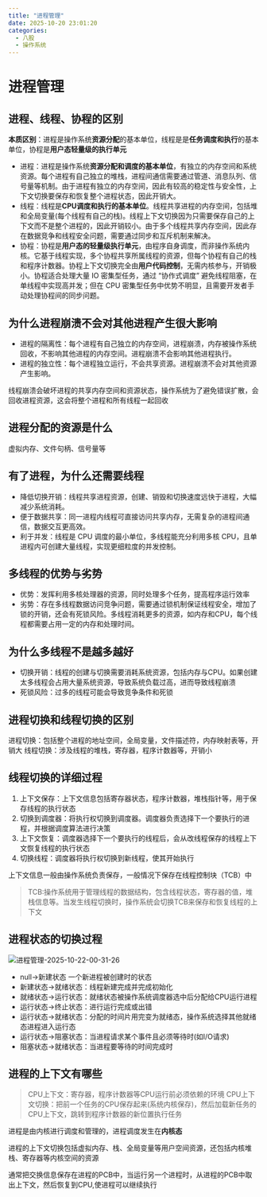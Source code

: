 ```yaml
---
title: "进程管理"  
date: 2025-10-20 23:01:20
categories: 
  - 八股
  - 操作系统  
---
```


# 进程管理

## 进程、线程、协程的区别

**本质区别**：进程是操作系统**资源分配**的基本单位，线程是是**任务调度和执行**的基本单位，协程是**用户态轻量级的执行单元**

* 进程：进程是操作系统**资源分配和调度的基本单位**，有独立的内存空间和系统资源。每个进程有自己独立的堆栈，进程间通信需要通过管道、消息队列、信号量等机制。由于进程有独立的内存空间，因此有较高的稳定性与安全性，上下文切换要保存和恢复整个进程状态，因此开销大。
* 线程：线程是**CPU调度和执行的基本单位**。线程共享进程的内存空间，包括堆和全局变量(每个线程有自己的栈)。线程上下文切换因为只需要保存自己的上下文而不是整个进程的，因此开销较小。由于多个线程共享内存空间，因此存在数据竞争和线程安全问题，需要通过同步和互斥机制来解决。
* 协程：协程是**用户态的轻量级执行单元**，由程序自身调度，而非操作系统内核。它基于线程实现，多个协程共享所属线程的资源，但每个协程有自己的栈和程序计数器。协程上下文切换完全由**用户代码控制**，无需内核参与，开销极小。协程适合处理大量 IO 密集型任务，通过 “协作式调度” 避免线程阻塞，在单线程中实现高并发；但在 CPU 密集型任务中优势不明显，且需要开发者手动处理协程间的同步问题。

## 为什么进程崩溃不会对其他进程产生很大影响

* 进程的隔离性：每个进程有自己独立的内存空间，进程崩溃，内存被操作系统回收，不影响其他进程的内存空间。进程崩溃不会影响其他进程执行。
* 进程的独立性：每个进程独立运行，不会共享资源。进程崩溃不会对其他资源产生影响。

线程崩溃会破坏进程的共享内存空间和资源状态，操作系统为了避免错误扩散，会回收进程资源，这会将整个进程和所有线程一起回收

## 进程分配的资源是什么

虚拟内存、文件句柄、信号量等

## 有了进程，为什么还需要线程

* 降低切换开销：线程共享进程资源，创建、销毁和切换速度远快于进程，大幅减少系统消耗。
* 便于数据共享：同一进程内线程可直接访问共享内存，无需复杂的进程间通信，数据交互更高效。
* 利于并发：线程是 CPU 调度的最小单位，多线程能充分利用多核 CPU，且单进程内可创建大量线程，实现更细粒度的并发控制。

## 多线程的优势与劣势

* 优势：发挥利用多核处理器的资源，同时处理多个任务，提高程序运行效率
* 劣势：存在多线程数据访问竞争问题，需要通过锁机制保证线程安全，增加了锁的开销，还会有死锁风险。多线程消耗更多的资源，如内存和CPU，每个线程都需要占用一定的内存和处理时间。

## 为什么多线程不是越多越好

* 切换开销：线程的创建与切换需要消耗系统资源，包括内存与CPU。如果创建太多线程会占用大量系统资源，导致系统负载过高，进而导致线程崩溃
* 死锁风险：过多的线程可能会导致竞争条件和死锁

## 进程切换和线程切换的区别

进程切换：包括整个进程的地址空间，全局变量，文件描述符，内存映射表等，开销大
线程切换：涉及线程的堆栈，寄存器，程序计数器等，开销小

## 线程切换的详细过程

1. 上下文保存：上下文信息包括寄存器状态，程序计数器，堆栈指针等，用于保存线程的执行状态
2. 切换到调度器：将执行权切换到调度器。调度器负责选择下一个要执行的进程，并根据调度算法进行决策
3. 上下文恢复：调度器选择下一个要执行的线程后，会从改线程保存的线程上下文恢复线程的执行状态
4. 切换线程：调度器将执行权切换到新线程，使其开始执行

上下文信息一般由操作系统负责保存，一般情况下保存在线程控制块（TCB）中

>TCB:操作系统用于管理线程的数据结构，包含线程状态，寄存器的值，堆栈信息等。当发生线程切换时，操作系统会切换TCB来保存和恢复线程的上下文

## 进程状态的切换过程

![进程管理-2025-10-22-00-31-26](https://csbase-blog.oss-cn-beijing.aliyuncs.com/进程管理-2025-10-22-00-31-26.png)

* null->新建状态 一个新进程被创建时的状态
* 新建状态->就绪状态：线程新建完成并完成初始化
* 就绪状态->运行状态：就绪状态被操作系统调度器选中后分配给CPU运行进程
* 运行状态->终止状态：进行运行完成或出错
* 运行状态->就绪状态：分配的时间片用完变为就绪态，操作系统选择其他就绪态进程进入运行态
* 运行状态->阻塞状态：当进程请求某个事件且必须等待时(如I/O请求)
* 阻塞状态->就绪状态：当进程要等待的时间完成时

## 进程的上下文有哪些

>CPU上下文：寄存器，程序计数器等CPU运行前必须依赖的环境
CPU上下文切换：把前一个任务的CPU保存起来(系统内核保存)，然后加载新任务的CPU上下文，跳转到程序计数器的新位置执行任务

进程是由内核进行调度和管理的，进程调度发生在**内核态**

进程的上下文切换包括虚拟内存、栈、全局变量等用户空间资源，还包括内核堆栈、寄存器等内核空间的资源

通常把交换信息保存在进程的PCB中，当运行另一个进程时，从进程的PCB中取出上下文，然后恢复到CPU,使进程可以继续执行
